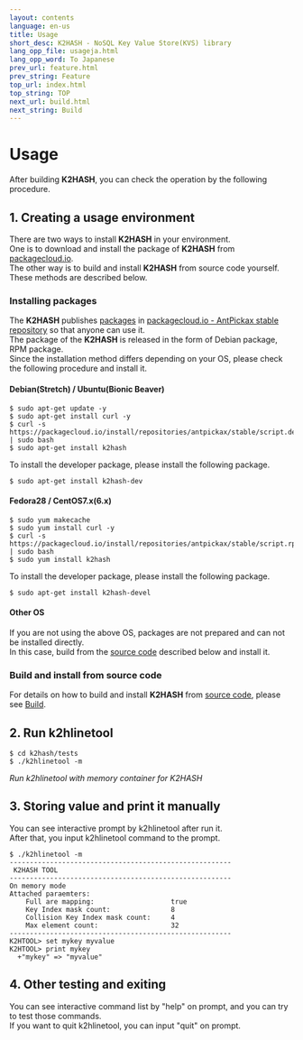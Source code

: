 ```yaml
---
layout: contents
language: en-us
title: Usage
short_desc: K2HASH - NoSQL Key Value Store(KVS) library
lang_opp_file: usageja.html
lang_opp_word: To Japanese
prev_url: feature.html
prev_string: Feature
top_url: index.html
top_string: TOP
next_url: build.html
next_string: Build
---
```


# Usage
After building **K2HASH**, you can check the operation by the following procedure.

## 1. Creating a usage environment
There are two ways to install **K2HASH** in your environment.  
One is to download and install the package of **K2HASH** from [packagecloud.io](https://packagecloud.io/).  
The other way is to build and install **K2HASH** from source code yourself.  
These methods are described below.  

### Installing packages
The **K2HASH** publishes [packages](https://packagecloud.io/app/antpickax/stable/search?q=k2hash) in [packagecloud.io - AntPickax stable repository](https://packagecloud.io/antpickax/stable) so that anyone can use it.  
The package of the **K2HASH** is released in the form of Debian package, RPM package.  
Since the installation method differs depending on your OS, please check the following procedure and install it.  

#### Debian(Stretch) / Ubuntu(Bionic Beaver)
```
$ sudo apt-get update -y
$ sudo apt-get install curl -y
$ curl -s https://packagecloud.io/install/repositories/antpickax/stable/script.deb.sh | sudo bash
$ sudo apt-get install k2hash
```
To install the developer package, please install the following package.
```
$ sudo apt-get install k2hash-dev
```

#### Fedora28 / CentOS7.x(6.x)
```
$ sudo yum makecache
$ sudo yum install curl -y
$ curl -s https://packagecloud.io/install/repositories/antpickax/stable/script.rpm.sh | sudo bash
$ sudo yum install k2hash
```
To install the developer package, please install the following package.
```
$ sudo apt-get install k2hash-devel
```

#### Other OS
If you are not using the above OS, packages are not prepared and can not be installed directly.  
In this case, build from the [source code](https://github.com/yahoojapan/k2hash) described below and install it.

### Build and install from source code
For details on how to build and install **K2HASH** from [source code](https://github.com/yahoojapan/k2hash), please see [Build](https://k2hash.antpick.ax/build.html).

## 2. Run k2hlinetool
```
$ cd k2hash/tests
$ ./k2hlinetool -m
```
_Run k2hlinetool with memory container for K2HASH_

## 3. Storing value and print it manually  
You can see interactive prompt by k2hlinetool after run it.  
After that, you input k2hlinetool command to the prompt.

```
$ ./k2hlinetool -m
-------------------------------------------------------
 K2HASH TOOL
-------------------------------------------------------
On memory mode
Attached paraemters:
    Full are mapping:                   true
    Key Index mask count:               8
    Collision Key Index mask count:     4
    Max element count:                  32
-------------------------------------------------------
K2HTOOL> set mykey myvalue
K2HTOOL> print mykey
  +"mykey" => "myvalue"
```

## 4. Other testing and exiting  
You can see interactive command list by "help" on prompt, and you can try to test those commands.  
If you want to quit k2hlinetool, you can input "quit" on prompt.
